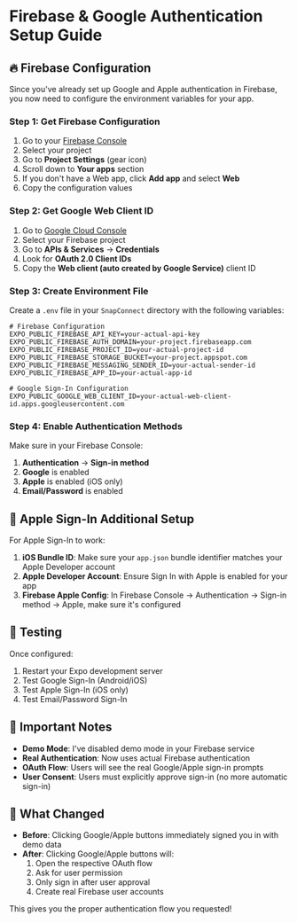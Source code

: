 # Firebase & Google Authentication Setup Guide

## 🔥 Firebase Configuration

Since you've already set up Google and Apple authentication in Firebase, you now need to configure the environment variables for your app.

### Step 1: Get Firebase Configuration

1. Go to your [Firebase Console](https://console.firebase.google.com/)
2. Select your project
3. Go to **Project Settings** (gear icon)
4. Scroll down to **Your apps** section
5. If you don't have a Web app, click **Add app** and select **Web**
6. Copy the configuration values

### Step 2: Get Google Web Client ID

1. Go to [Google Cloud Console](https://console.cloud.google.com/)
2. Select your Firebase project
3. Go to **APIs & Services** → **Credentials**
4. Look for **OAuth 2.0 Client IDs**
5. Copy the **Web client (auto created by Google Service)** client ID

### Step 3: Create Environment File

Create a `.env` file in your `SnapConnect` directory with the following variables:

```env
# Firebase Configuration
EXPO_PUBLIC_FIREBASE_API_KEY=your-actual-api-key
EXPO_PUBLIC_FIREBASE_AUTH_DOMAIN=your-project.firebaseapp.com
EXPO_PUBLIC_FIREBASE_PROJECT_ID=your-actual-project-id
EXPO_PUBLIC_FIREBASE_STORAGE_BUCKET=your-project.appspot.com
EXPO_PUBLIC_FIREBASE_MESSAGING_SENDER_ID=your-actual-sender-id
EXPO_PUBLIC_FIREBASE_APP_ID=your-actual-app-id

# Google Sign-In Configuration
EXPO_PUBLIC_GOOGLE_WEB_CLIENT_ID=your-actual-web-client-id.apps.googleusercontent.com
```

### Step 4: Enable Authentication Methods

Make sure in your Firebase Console:

1. **Authentication** → **Sign-in method**
2. **Google** is enabled
3. **Apple** is enabled (iOS only)
4. **Email/Password** is enabled

## 🍎 Apple Sign-In Additional Setup

For Apple Sign-In to work:

1. **iOS Bundle ID**: Make sure your `app.json` bundle identifier matches your Apple Developer account
2. **Apple Developer Account**: Ensure Sign In with Apple is enabled for your app
3. **Firebase Apple Config**: In Firebase Console → Authentication → Sign-in method → Apple, make sure it's configured

## 🔧 Testing

Once configured:

1. Restart your Expo development server
2. Test Google Sign-In (Android/iOS)
3. Test Apple Sign-In (iOS only)
4. Test Email/Password Sign-In

## 🚨 Important Notes

- **Demo Mode**: I've disabled demo mode in your Firebase service
- **Real Authentication**: Now uses actual Firebase authentication
- **OAuth Flow**: Users will see the real Google/Apple sign-in prompts
- **User Consent**: Users must explicitly approve sign-in (no more automatic sign-in)

## 📱 What Changed

- **Before**: Clicking Google/Apple buttons immediately signed you in with demo data
- **After**: Clicking Google/Apple buttons will:
  1. Open the respective OAuth flow
  2. Ask for user permission
  3. Only sign in after user approval
  4. Create real Firebase user accounts

This gives you the proper authentication flow you requested! 